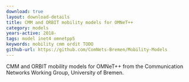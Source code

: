 ```yaml
---
download: true
layout: download-details
title: CMM and ORBIT mobility models for OMNeT++
category: models
years-active: 2018-
tags: model inet4 omnetpp5
keywords: mobility cmm ordit TODO
github-url: https://github.com/ComNets-Bremen/Mobility-Models
---
```


CMM and ORBIT mobility models for OMNeT++ from the
Communication Networks Working Group, University of Bremen.
